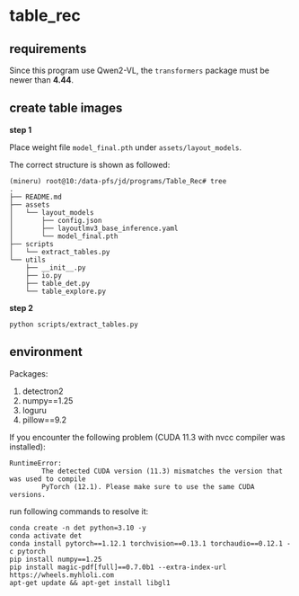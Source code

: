 # table_rec

## requirements

Since this program use Qwen2-VL, the `transformers` package must be newer than **4.44**. 

## create table images 

**step 1**

Place weight file `model_final.pth` under `assets/layout_models`.

The correct structure is shown as followed:

``` 
(mineru) root@10:/data-pfs/jd/programs/Table_Rec# tree 
.
├── README.md
├── assets
│   └── layout_models
│       ├── config.json
│       ├── layoutlmv3_base_inference.yaml
│       └── model_final.pth
├── scripts
│   └── extract_tables.py
└── utils
    ├── __init__.py
    ├── io.py
    ├── table_det.py
    └── table_explore.py
```

**step 2** 

`python scripts/extract_tables.py`

##  environment

Packages:
1. detectron2
2. numpy==1.25
3. loguru 
4. pillow==9.2


If you encounter the following problem (CUDA 11.3 with nvcc compiler was installed):

```
RuntimeError:
        The detected CUDA version (11.3) mismatches the version that was used to compile
        PyTorch (12.1). Please make sure to use the same CUDA versions.
```

run following commands to resolve it:

```
conda create -n det python=3.10 -y 
conda activate det
conda install pytorch==1.12.1 torchvision==0.13.1 torchaudio==0.12.1 -c pytorch
pip install numpy==1.25
pip install magic-pdf[full]==0.7.0b1 --extra-index-url https://wheels.myhloli.com
apt-get update && apt-get install libgl1
```



